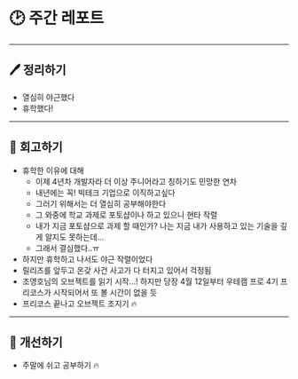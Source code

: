 # 🕑 주간 레포트

---

## 🖊 정리하기

- 열심히 야근했다
- 휴학했다!

---

## 💭 회고하기

- 휴학한 이유에 대해
    - 이제 4년차 개발자라 더 이상 주니어라고 칭하기도 민망한 연차
    - 내년에는 꼭! 빅테크 기업으로 이직하고싶다
    - 그러기 위해서는 더 열심히 공부해야한다
    - 그 와중에 학교 과제로 포토샵이나 하고 있으니 현타 작렬
    - 내가 지금 포토샵으로 과제 할 때인가? 나는 지금 내가 사용하고 있는 기술을 깊게 알지도 못하는데...
    - 그래서 결심했다..ㅠ
- 하지만 휴학하고 나서도 야근 작렬이었다
- 릴리즈를 앞두고 온갖 사건 사고가 다 터지고 있어서 걱정됨
- 조영호님의 오브젝트를 읽기 시작...! 하지만 당장 4월 12일부터 우테캠 프로 4기 프리코스가 시작되어서 또 볼 시간이 없을 듯
- 프리코스 끝나고 오브젝트 조지기 🔥

---

## 🥊 개선하기

- 주말에 쉬고 공부하기 🔥